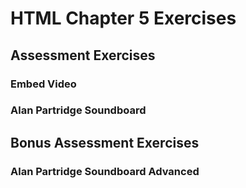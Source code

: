 # HTML Chapter 5 Exercises

## Assessment Exercises

### Embed Video

### Alan Partridge Soundboard

## Bonus Assessment Exercises

### Alan Partridge Soundboard Advanced





































